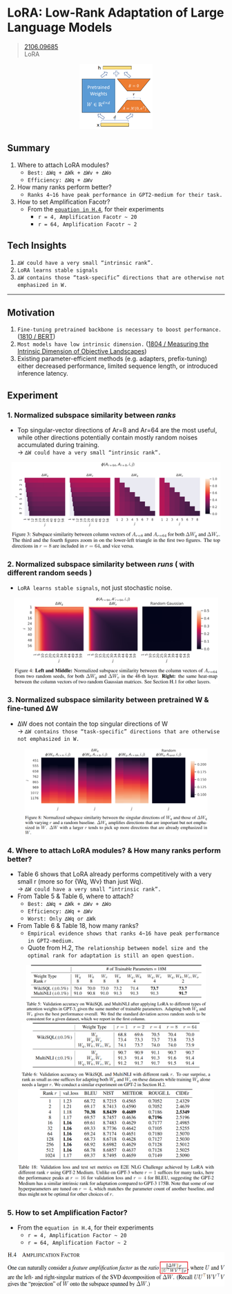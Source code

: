 # LoRA: Low-Rank Adaptation of Large Language Models
> [2106.09685](https://arxiv.org/abs/2106.09685)<br>
> LoRA
<div align=center><img src="/figures/2106.09685.1.png" style="height: 150px; width: auto;"/></div>

## Summary 
1. Where to attach LoRA modules?
    - `Best: ∆Wq + ∆Wk + ∆Wv + ∆Wo`
    - `Efficiency: ∆Wq + ∆Wv`
2. How many ranks perform better?
    - `Ranks 4~16 have peak performance in GPT2-medium for their task.`
3. How to set Amplification Facotr?
    - From the [`equation in H.4`](#5-how-to-set-amplification-factor), for their experiments
        - `r = 4, Amplification Facotr ~ 20`
        - `r = 64, Amplification Facotr ~ 2`

## Tech Insights 
1. `∆W could have a very small “intrinsic rank”.`
2. `LoRA learns stable signals`
3. `∆W contains those “task-specific” directions that are otherwise not emphasized in W.`

---

## Motivation 
1. `Fine-tuning pretrained backbone is necessary to boost performance.` ([1810 / BERT](https://github.com/YCChu1995/Paper-Summary/blob/main/1810_BERT%20-%20Pre-training%20of%20Deep%20Bidirectional%20Transformers%20for%20Language%20Understanding.md))
2. `Most models have low intrinsic dimension.` ([1804 / Measuring the Intrinsic Dimension of Objective Landscapes](https://github.com/YCChu1995/Paper-Summary/blob/main/1804_Measuring%20the%20Intrinsic%20Dimension%20of%20Objective%20Landscapes.md))
3. Existing parameter-efficient methods (e.g. adapters, prefix-tuning) either decreased performance, limited sequence length, or introduced inference latency.

## Experiment
### 1. Normalized subspace similarity between **_ranks_**
- Top singular-vector directions of Ar=8 and Ar=64 are the most useful, while other directions potentially contain mostly random noises accumulated during training.<br>
  &rarr; `∆W could have a very small “intrinsic rank”.`
<div align=center><img src="/figures/2106.09685.2.png" style="height: 200px; width: auto;"/></div>

### 2. Normalized subspace similarity between **_runs_** ( with different random seeds )
- `LoRA learns stable signals`, not just stochastic noise.
<div align=center><img src="/figures/2106.09685.3.png" style="height: 200px; width: auto;"/></div>

### 3. Normalized subspace similarity between **pretrained W** & **fine-tuned ΔW**
- ∆W does not contain the top singular directions of W<br>
  &rarr; `∆W contains those “task-specific” directions that are otherwise not emphasized in W.`
<div align=center><img src="/figures/2106.09685.4.png" style="height: 200px; width: auto;"/></div>

### 4. Where to attach LoRA modules? & How many ranks perform better?
- Table 6 shows that LoRA already performs competitively with a very small r (more so for {Wq, Wv} than just Wq).<br>
  &rarr; `∆W could have a very small “intrinsic rank”.`
- From Table 5 & Table 6, where to attach?
    - `Best: ∆Wq + ∆Wk + ∆Wv + ∆Wo`
    - `Efficiency: ∆Wq + ∆Wv`
    - `Worst: Only ∆Wq or ∆Wk`
- From Table 6 & Table 18, how many ranks?
    - `Empirical evidence shows that ranks 4~16 have peak performance in GPT2-medium.`
    - Quote from H.2, `The relationship between model size and the optimal rank for adaptation is still an open question.`
  
<div align=center><img src="/figures/2106.09685.5.png" style="height: 130px; width: auto;"/></div>
<div align=center><img src="/figures/2106.09685.6.png" style="height: 150px; width: auto;"/></div>
<div align=center><img src="/figures/2106.09685.7.png" style="height: 250px; width: auto;"/></div>

### 5. How to set Amplification Factor?
- From the `equation in H.4`, for their experiments
    - `r = 4, Amplification Factor ~ 20`
    - `r = 64, Amplification Factor ~ 2`
<div align=center><img src="/figures/2106.09685.8.png" style="height: 80px; width: auto;"/></div>

